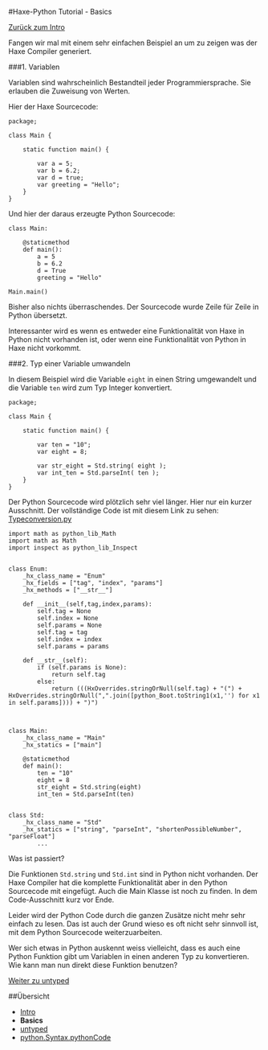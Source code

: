 #Haxe-Python Tutorial - Basics

[Zurück zum Intro]()

Fangen wir mal mit einem sehr einfachen Beispiel an um zu zeigen was der Haxe Compiler generiert.   

###1. Variablen

Variablen sind wahrscheinlich Bestandteil jeder Programmiersprache. Sie erlauben die Zuweisung von Werten.

Hier der Haxe Sourcecode:

    package;
    
    class Main {
    	
    	static function main() {
    		
    		var a = 5;
    		var b = 6.2;
    		var d = true;
    		var greeting = "Hello";
    	}
    }
                
Und hier der daraus erzeugte Python Sourcecode:    

    class Main:
    
    	@staticmethod
    	def main():
    		a = 5
    		b = 6.2
    		d = True
    		greeting = "Hello"
    
    Main.main()
    
Bisher also nichts überraschendes. Der Sourcecode wurde Zeile für Zeile in Python übersetzt.

Interessanter wird es wenn es entweder eine Funktionalität von Haxe in Python nicht vorhanden ist, oder wenn eine Funktionalität von Python in Haxe nicht vorkommt.

###2. Typ einer Variable umwandeln

In diesem Beispiel wird die Variable `eight` in einen String umgewandelt und die Variable `ten` wird zum Typ Integer konvertiert.

    package;
    
    class Main {
    
    	static function main() {
    		
    		var ten = "10";
    		var eight = 8;
    		
    		var str_eight = Std.string( eight );
    		var int_ten = Std.parseInt( ten );
    	}
    }
    
    
Der Python Sourcecode wird plötzlich sehr viel länger. Hier nur ein kurzer Ausschnitt. Der vollständige Code ist mit diesem Link zu sehen: [Typeconversion.py](https://github.com/ustutz/HaxePython_tutorial/blob/master/code/2_Type_conversion/bin/Typeconversion.py) 

    import math as python_lib_Math
    import math as Math
    import inspect as python_lib_Inspect
    
    
    class Enum:
    	_hx_class_name = "Enum"
    	_hx_fields = ["tag", "index", "params"]
    	_hx_methods = ["__str__"]
    
    	def __init__(self,tag,index,params):
    		self.tag = None
    		self.index = None
    		self.params = None
    		self.tag = tag
    		self.index = index
    		self.params = params
    
    	def __str__(self):
    		if (self.params is None):
    			return self.tag
    		else:
    			return (((HxOverrides.stringOrNull(self.tag) + "(") + HxOverrides.stringOrNull(",".join([python_Boot.toString1(x1,'') for x1 in self.params]))) + ")")
    
    
    
    class Main:
    	_hx_class_name = "Main"
    	_hx_statics = ["main"]
    
    	@staticmethod
    	def main():
    		ten = "10"
    		eight = 8
    		str_eight = Std.string(eight)
    		int_ten = Std.parseInt(ten)
    
    
    class Std:
    	_hx_class_name = "Std"
    	_hx_statics = ["string", "parseInt", "shortenPossibleNumber", "parseFloat"]
            ...

Was ist passiert?  

Die Funktionen `Std.string` und `Std.int` sind in Python nicht vorhanden. Der Haxe Compiler hat die komplette Funktionalität aber in den Python Sourcecode mit eingefügt. Auch die Main Klasse ist noch zu finden. In dem Code-Ausschnitt kurz vor Ende.

Leider wird der Python Code durch die ganzen Zusätze nicht mehr sehr einfach zu lesen. Das ist auch der Grund wieso es oft nicht sehr sinnvoll ist, mit dem Python Sourcecode weiterzuarbeiten.

Wer sich etwas in Python auskennt weiss vielleicht, dass es auch eine Python Funktion gibt um Variablen in einen anderen Typ zu konvertieren. Wie kann man nun direkt diese Funktion benutzen?

[Weiter zu untyped]()

        
##Übersicht

* [Intro]()
* **Basics**
* [untyped]()
* [python.Syntax.pythonCode]()